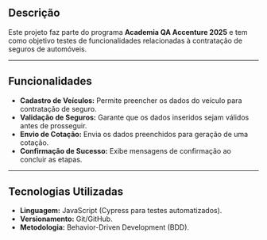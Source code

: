 <h2>Descrição</h2>
<p>Este projeto faz parte do programa <strong>Academia QA Accenture 2025</strong> e tem como objetivo testes de funcionalidades relacionadas à contratação de seguros de automóveis.</p>

<hr>

<h2>Funcionalidades</h2>
<ul>
    <li><strong>Cadastro de Veículos:</strong> Permite preencher os dados do veículo para contratação de seguro.</li>
    <li><strong>Validação de Seguros:</strong> Garante que os dados inseridos sejam válidos antes de prosseguir.</li>
    <li><strong>Envio de Cotação:</strong> Envia os dados preenchidos para geração de uma cotação.</li>
    <li><strong>Confirmação de Sucesso:</strong> Exibe mensagens de confirmação ao concluir as etapas.</li>
</ul>

<hr>

<h2>Tecnologias Utilizadas</h2>
<ul>
    <li><strong>Linguagem:</strong> JavaScript (Cypress para testes automatizados).</li>
    <li><strong>Versionamento:</strong> Git/GitHub.</li>
    <li><strong>Metodologia:</strong> Behavior-Driven Development (BDD).</li>
</ul>

